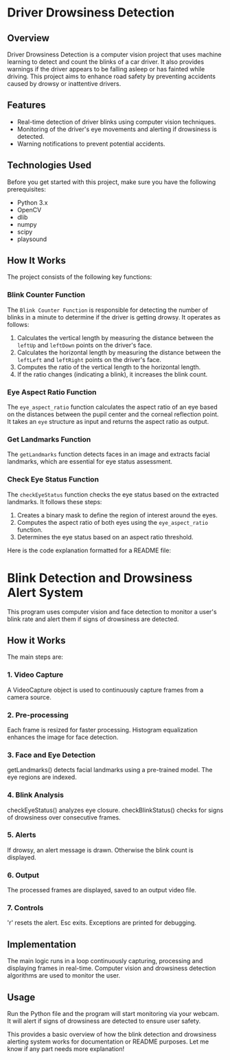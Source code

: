 # Driver Drowsiness Detection

## Overview

Driver Drowsiness Detection is a computer vision project that uses machine learning to detect and count the blinks of a car driver. It also provides warnings if the driver appears to be falling asleep or has fainted while driving. This project aims to enhance road safety by preventing accidents caused by drowsy or inattentive drivers.

## Features

- Real-time detection of driver blinks using computer vision techniques.
- Monitoring of the driver's eye movements and alerting if drowsiness is detected.
- Warning notifications to prevent potential accidents.

## Technologies Used

Before you get started with this project, make sure you have the following prerequisites:

- Python 3.x
- OpenCV
- dlib
- numpy
- scipy
- playsound

## How It Works

The project consists of the following key functions:

### Blink Counter Function

The `Blink Counter Function` is responsible for detecting the number of blinks in a minute to determine if the driver is getting drowsy. It operates as follows:

1. Calculates the vertical length by measuring the distance between the `leftUp` and `leftDown` points on the driver's face.
2. Calculates the horizontal length by measuring the distance between the `leftLeft` and `leftRight` points on the driver's face.
3. Computes the ratio of the vertical length to the horizontal length.
4. If the ratio changes (indicating a blink), it increases the blink count.

### Eye Aspect Ratio Function

The `eye_aspect_ratio` function calculates the aspect ratio of an eye based on the distances between the pupil center and the corneal reflection point. It takes an `eye` structure as input and returns the aspect ratio as output.

### Get Landmarks Function

The `getLandmarks` function detects faces in an image and extracts facial landmarks, which are essential for eye status assessment.

### Check Eye Status Function

The `checkEyeStatus` function checks the eye status based on the extracted landmarks. It follows these steps:

1. Creates a binary mask to define the region of interest around the eyes.
2. Computes the aspect ratio of both eyes using the `eye_aspect_ratio` function.
3. Determines the eye status based on an aspect ratio threshold.

Here is the code explanation formatted for a README file:

# Blink Detection and Drowsiness Alert System

This program uses computer vision and face detection to monitor a user's blink rate and alert them if signs of drowsiness are detected.

## How it Works

The main steps are:

### 1. Video Capture
A VideoCapture object is used to continuously capture frames from a camera source. 

### 2. Pre-processing
Each frame is resized for faster processing. Histogram equalization enhances the image for face detection.

### 3. Face and Eye Detection
getLandmarks() detects facial landmarks using a pre-trained model. The eye regions are indexed.

### 4. Blink Analysis  
checkEyeStatus() analyzes eye closure. checkBlinkStatus() checks for signs of drowsiness over consecutive frames.

### 5. Alerts
If drowsy, an alert message is drawn. Otherwise the blink count is displayed.

### 6. Output  
The processed frames are displayed, saved to an output video file.

### 7. Controls
'r' resets the alert. Esc exits. Exceptions are printed for debugging.

## Implementation
The main logic runs in a loop continuously capturing, processing and displaying frames in real-time. Computer vision and drowsiness detection algorithms are used to monitor the user.

## Usage
Run the Python file and the program will start monitoring via your webcam. It will alert if signs of drowsiness are detected to ensure user safety.

This provides a basic overview of how the blink detection and drowsiness alerting system works for documentation or README purposes. Let me know if any part needs more explanation!
